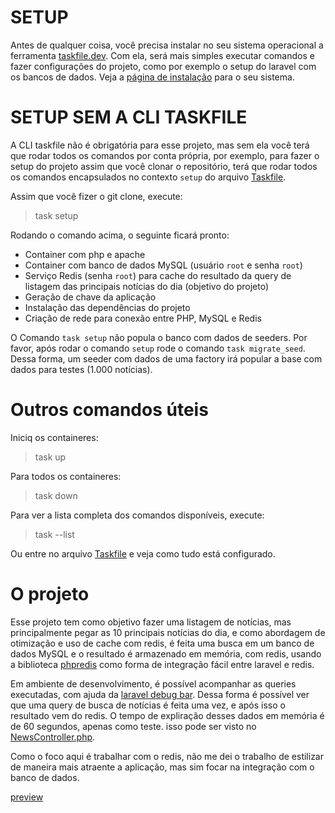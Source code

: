 # SETUP
Antes de qualquer coisa, você precisa instalar no seu sistema operacional a ferramenta [taskfile.dev](https://taskfile.dev/). Com ela, será mais simples executar comandos e fazer configurações do projeto, como por exemplo o setup do laravel com os bancos de dados. Veja a [página de instalação](https://taskfile.dev/installation/) para o seu sistema.

# SETUP SEM A CLI TASKFILE
A CLI taskfile não é obrigatória para esse projeto, mas sem ela você terá que rodar todos os comandos por conta própria, por exemplo, para fazer o setup do projeto assim que você clonar o repositório, terá que rodar todos os comandos encapsulados no contexto ```setup``` do arquivo [Taskfile](./Taskfile.yml).

Assim que você fizer o git clone, execute:
> task setup

Rodando o comando acima, o seguinte ficará pronto:
- Container com php e apache
- Container com banco de dados MySQL (usuário ```root``` e senha ```root```)
- Serviço Redis (senha ```root```) para cache do resultado da query de listagem das principais notícias do dia (objetivo do projeto)
- Geração de chave da aplicação
- Instalação das dependências do projeto
- Criação de rede para conexão entre PHP, MySQL e Redis

O Comando ```task setup``` não popula o banco com dados de seeders. Por favor, após rodar o comando ```setup``` rode o comando ```task migrate_seed```. Dessa forma, um seeder com dados de uma factory irá popular a base com dados para testes (1.000 notícias).

# Outros comandos úteis

Iniciq os containeres:
> task up

Para todos os containeres:
> task down

Para ver a lista completa dos comandos disponíveis, execute:
> task --list

Ou entre no arquivo [Taskfile](./Taskfile.yml) e veja como tudo está configurado.

# O projeto

Esse projeto tem como objetivo fazer uma listagem de notícias, mas principalmente pegar as 10 principais notícias do dia, e como abordagem de otimização e uso de cache com redis, é feita uma busca em um banco de dados MySQL e o resultado é armazenado em memória, com redis, usando a biblioteca [phpredis](https://github.com/phpredis/phpredis) como forma de integração fácil entre laravel e redis.

Em ambiente de desenvolvimento, é possível acompanhar as queries executadas, com ajuda da [laravel debug bar](https://laraveldebugbar.com/). Dessa forma é possível ver que uma query de busca de notícias é feita uma vez, e após isso o resultado vem do redis.
O tempo de expliração desses dados em memória é de 60 segundos, apenas como teste. isso pode ser visto no [NewsController.php](./src/app/Modules/News/Controllers/NewsController.php).

Como o foco aqui é trabalhar com o redis, não me dei o trabalho de estilizar de maneira mais atraente a aplicação, mas sim focar na integração com o banco de dados.

[preview](https://prnt.sc/kEAtdfpCtE-0)
